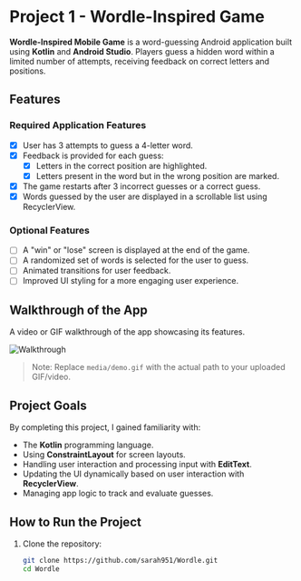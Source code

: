 # Project 1 - Wordle-Inspired Game

**Wordle-Inspired Mobile Game** is a word-guessing Android application built using **Kotlin** and **Android Studio**. Players guess a hidden word within a limited number of attempts, receiving feedback on correct letters and positions.

## Features

### Required Application Features
- [x] User has 3 attempts to guess a 4-letter word.
- [x] Feedback is provided for each guess:
  - [x] Letters in the correct position are highlighted.
  - [x] Letters present in the word but in the wrong position are marked.
- [x] The game restarts after 3 incorrect guesses or a correct guess.
- [x] Words guessed by the user are displayed in a scrollable list using RecyclerView.

### Optional Features
- [ ] A "win" or "lose" screen is displayed at the end of the game.
- [ ] A randomized set of words is selected for the user to guess.
- [ ] Animated transitions for user feedback.
- [ ] Improved UI styling for a more engaging user experience.

## Walkthrough of the App
A video or GIF walkthrough of the app showcasing its features.

![Walkthrough](media/demo.gif)

> Note: Replace `media/demo.gif` with the actual path to your uploaded GIF/video.

## Project Goals
By completing this project, I gained familiarity with:
- The **Kotlin** programming language.
- Using **ConstraintLayout** for screen layouts.
- Handling user interaction and processing input with **EditText**.
- Updating the UI dynamically based on user interaction with **RecyclerView**.
- Managing app logic to track and evaluate guesses.

## How to Run the Project
1. Clone the repository:
   ```bash
   git clone https://github.com/sarah951/Wordle.git
   cd Wordle

